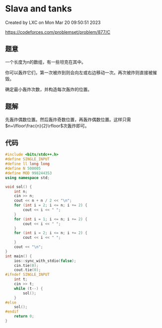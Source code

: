 # Slava and tanks

Created by LXC on Mon Mar 20 09:50:51 2023

https://codeforces.com/problemset/problem/877/C

## 题意

一个长度为n的数组，有一些坦克在其中。

你可以轰炸它们，第一次被炸到则会向左或右边移动一次。再次被炸则直接被摧毁。

确定最小轰炸次数，并构造每次轰炸的位置。

## 题解

先轰炸偶数位置。然后轰炸奇数位置，再轰炸偶数位置。这样只需$n+\lfloor\frac{n}{2}\rfloor$次轰炸即可。

## 代码
``` cpp
#include <bits/stdc++.h>
#define SINGLE_INPUT
#define ll long long
#define N 500005
#define MOD 998244353
using namespace std;

void sol() {
    int n;
    cin >> n;
    cout << n + n / 2 << "\n";
    for (int i = 2; i <= n; i += 2) {
        cout << i << " ";
    }
    for (int i = 1; i <= n; i += 2) {
        cout << i << " ";
    }
    for (int i = 2; i <= n; i += 2) {
        cout << i << " ";
    }
    cout << "\n";
}
int main() {
    ios::sync_with_stdio(false);
    cin.tie(0);
    cout.tie(0);
#ifndef SINGLE_INPUT
    int t;
    cin >> t;
    while (t--) {
        sol();
    }
#else
    sol();
#endif
    return 0;
}
```